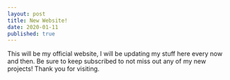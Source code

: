 ```yaml
---
layout: post
title: New Website!
date: 2020-01-11
published: true
---
```

This will be my official website, I will be updating my stuff here every now and then. Be sure to keep subscribed to not miss out any of my new projects! Thank you for visiting.

